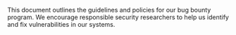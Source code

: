 This document outlines the guidelines and policies for our bug bounty program. We encourage responsible security researchers to help us identify and fix vulnerabilities in our systems.
